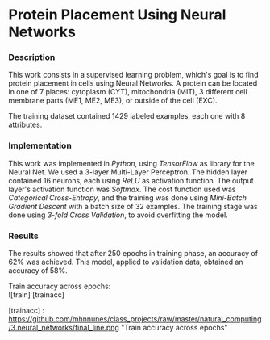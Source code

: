 # Protein Placement Using Neural Networks  

### Description  

This work consists in a supervised learning problem, which's goal is to find protein placement in cells using Neural Networks. A protein can be located in one of 7 places: cytoplasm (CYT), mitochondria (MIT), 3 different cell membrane parts (ME1, ME2, ME3), or outside of the cell (EXC).  

The training dataset contained 1429 labeled examples, each one with 8 attributes.  

### Implementation  

This work was implemented in _Python_, using _TensorFlow_ as library for the Neural Net. We used a 3-layer Multi-Layer Perceptron. The hidden layer contained 16 neurons, each using _ReLU_ as activation function. The output layer's activation function was _Softmax_. The cost function used was _Categorical Cross-Entropy_, and the training was done using _Mini-Batch Gradient Descent_ with a batch size of 32 examples. The training stage was done using _3-fold Cross Validation_, to avoid overfitting the model.   

### Results

The results showed that after 250 epochs in training phase, an accuracy of 62% was achieved. This model, applied to validation data, obtained an accuracy of 58%.   

Train accuracy across epochs:  
![train] [trainacc]  

[trainacc] : https://github.com/mhnnunes/class_projects/raw/master/natural_computing/3.neural_networks/final_line.png "Train accuracy across epochs"  
